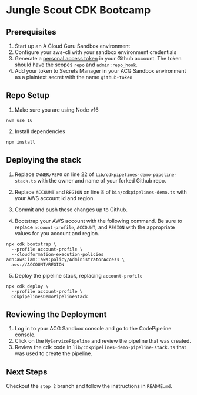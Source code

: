 # Jungle Scout CDK Bootcamp

## Prerequisites

1. Start up an A Cloud Guru Sandbox environment
2. Configure your aws-cli with your sandbox environment credentials
3. Generate a [personal access token](https://docs.github.com/en/authentication/keeping-your-account-and-data-secure/creating-a-personal-access-token) in your Github account. The token should have the scopes `repo` and `admin:repo_hook`.
4. Add your token to Secrets Manager in your ACG Sandbox environment as a plaintext secret with the name `github-token`

## Repo Setup

1. Make sure you are using Node v16

```
nvm use 16
```

2. Install dependencies

```
npm install
```

## Deploying the stack

1. Replace `OWNER/REPO` on line 22 of `lib/cdkpipelines-demo-pipeline-stack.ts` with the owner and name of your forked Github repo.

2. Replace `ACCOUNT` and `REGION` on line 8 of `bin/cdkpipelines-demo.ts` with your AWS account id and region.

3. Commit and push these changes up to Github.

4. Bootstrap your AWS account with the following command. Be sure to replace `account-profile`, `ACCOUNT`, and `REGION` with the appropriate values for you account and region.

```
npx cdk bootstrap \
  --profile account-profile \
  --cloudformation-execution-policies arn:aws:iam::aws:policy/AdministratorAccess \
  aws://ACCOUNT/REGION
```

5. Deploy the pipeline stack, replacing `account-profile`

```
npx cdk deploy \
  --profile account-profile \
  CdkpipelinesDemoPipelineStack
```

## Reviewing the Deployment

1. Log in to your ACG Sandbox console and go to the CodePipeline console.
2. Click on the `MyServicePipeline` and review the pipeline that was created.
3. Review the cdk code in `lib/cdkpipelines-demo-pipeline-stack.ts` that was used to create the pipeline.

## Next Steps

Checkout the `step_2` branch and follow the instructions in `README.md`.
